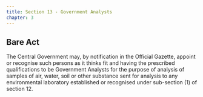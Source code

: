 ```yaml
---
title: Section 13 - Government Analysts
chapter: 3
--- 
```


## Bare Act 

The Central Government may, by notification in the Official Gazette, appoint or recognise such persons as it thinks fit and having the prescribed qualifications to be Government Analysts for the purpose of analysis of samples of air, water, soil or other substance sent for analysis to any environmental laboratory established or recognised under sub-section (1) of section 12.

